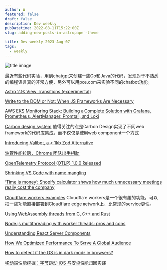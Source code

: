 ```yaml
---
author: W
featured: false
draft: false
description: Dev weekly
pubDatetime: 2022-08-11T15:22:00Z
slug: adding-new-posts-in-astropaper-theme

title: Dev weekly 2023-Aug-07
tags:
  - weekly
---
```


![title image](https://images.unsplash.com/photo-1522643062452-f5b403123bdf?ixlib=rb-4.0.3&ixid=M3wxMjA3fDB8MHxwaG90by1wYWdlfHx8fGVufDB8fHx8fA%3D%3D&auto=format&fit=crop&w=1470&q=80)

最近有些代码实验，用到chatgpt来创建一些Go和Java的代码，发现对于不熟悉的编程语言真的非常方便，另外可以用poe.com来实验不同的chatbot功能。

[Astro 2.9: View Transitions (experimental)](https://astro.build/blog/astro-290/)

[Write to the DOM or Not: When JS Frameworks Are Necessary](https://thenewstack.io/write-to-the-dom-or-not-when-js-frameworks-are-necessary/)

[AWS EKS Monitoring Stack: Building a Complete Solution with Grafana, Prometheus, AlertManager, Promtail, and Loki](https://itnext.io/aws-eks-monitoring-stack-building-a-complete-solution-with-grafana-prometheus-alertmanager-adb9948e5951)

[Carbon design system](https://carbondesignsystem.com/) 值得关注的点是Carbon Design实现了不同web framework的代码库集成，而不仅仅是使用web component一个方式

[Introducing Valibot, a < 1kb Zod Alternative](https://www.builder.io/blog/introducing-valibot)

[油管性能拉跨，Chrome 团队出手相助](https://mp.weixin.qq.com/s/q7XgZBmWh67_7zHszzp8BQ)

[OpenTelemetry Protocol (OTLP) 1.0.0 Released](https://www.infoq.com/news/2023/08/otlp-version-one-released/)

[Shrinking VS Code with name mangling](https://code.visualstudio.com/blogs/2023/07/20/mangling-vscode)

[‘Time is money’: Shopify calculator shows how much unnecessary meetings really cost the company](https://edition.cnn.com/2023/07/12/tech/shopify-meeting-cost-calculator/index.html)

[Cloudflare workers examples](https://developers.cloudflare.com/workers/examples/) Cloudflare workers是一个很有趣的功能，可以把一些功能直接部署到Cloudflare edge network上，比常规的service更快。

[Using WebAssembly threads from C, C++ and Rust](https://web.dev/webassembly-threads/)

[Node.js multithreading with worker threads: pros and cons](https://snyk.io/blog/node-js-multithreading-worker-threads-pros-cons/)

[Understanding React Server Components](https://vercel.com/blog/understanding-react-server-components)

[How We Optimized Performance To Serve A Global Audience](https://www.smashingmagazine.com/2023/08/optimize-performance-serve-global-audience/)

[How to detect if the OS is in dark mode in browsers?](https://stackoverflow.com/questions/50840168/how-to-detect-if-the-os-is-in-dark-mode-in-browsers)

[移动端性能挖掘：字节跳动 iOS 与安卓性能归因实践](https://www.infoq.cn/article/twFsuxo4IQi5FIqe3OKA)
